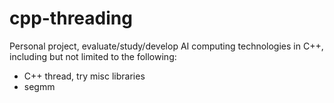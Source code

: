 # cpp-threading

Personal project, evaluate/study/develop AI computing technologies in C++, including but not limited to the following:

- C++ thread, try misc libraries
- segmm
